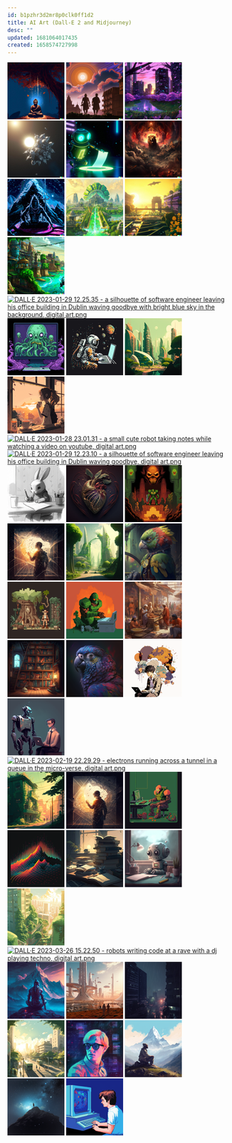 ```yaml
---
id: b1pzhr3d2mr8p0clk0ff1d2
title: AI Art (Dall-E 2 and Midjourney)
desc: ""
updated: 1681064017435
created: 1658574727998
---
```


<img src="/assets/images/dall-e/buddha.jpeg" width="128px" height="128px"/>
<img src="/assets/images/dall-e/chandragupta-maurya.jpeg" width="128px" height="128px"/>
<img src="/assets/images/dall-e/cherry-blossoms.jpeg" width="128px" height="128px"/>
<img src="/assets/images/dall-e/dyson-sphere.jpeg" width="128px" height="128px"/>
<img src="/assets/images/dall-e/file-scanner.jpeg" width="128px" height="128px"/>
<img src="/assets/images/dall-e/lion.jpg" width="128px" height="128px"/>
<img src="/assets/images/dall-e/shiva.jpeg" width="128px" height="128px"/>
<img src="/assets/images/dall-e/solarpunk-delhi-akshardham.jpeg" width="128px" height="128px"/>
<img src="/assets/images/dall-e/solarpunk-delhi-india-gate.jpeg" width="128px" height="128px"/>
<img src="/assets/images/dall-e/solarpunk-varanasi-ghats.jpeg" width="128px" height="128px"/>
<a href="/assets/images/DALL·E 2023-01-29 12.25.35 - a silhouette of software engineer leaving his office building in Dublin waving goodbye with bright blue sky in the background, digital art.png"><img src="/assets/images/DALL·E 2023-01-29 12.25.35 - a silhouette of software engineer leaving his office building in Dublin waving goodbye with bright blue sky in the background, digital art-resized.png" alt="DALL·E 2023-01-29 12.25.35 - a silhouette of software engineer leaving his office building in Dublin waving goodbye with bright blue sky in the background, digital art.png" width="128px" height="128px" /></a>
<a href="/assets/images/iliekcomputers_A_Shoggoth_programming_on_a_macbook_with_dual_mo_49d47433-b288-44ba-9ab2-4444050bd5a6.png"><img src="/assets/images/iliekcomputers_A_Shoggoth_programming_on_a_macbook_with_dual_mo_49d47433-b288-44ba-9ab2-4444050bd5a6-resized.png" alt="iliekcomputers_A_Shoggoth_programming_on_a_macbook_with_dual_mo_49d47433-b288-44ba-9ab2-4444050bd5a6.png" width="128px" height="128px" /></a>
<a href="/assets/images/iliekcomputers_pixel_art_of_a_programmer_writing_code_in_space__54404c5c-779d-4ed6-8705-bf6c5814533d.png"><img src="/assets/images/iliekcomputers_pixel_art_of_a_programmer_writing_code_in_space__54404c5c-779d-4ed6-8705-bf6c5814533d-resized.png" alt="iliekcomputers_pixel_art_of_a_programmer_writing_code_in_space__54404c5c-779d-4ed6-8705-bf6c5814533d.png" width="128px" height="128px" /></a>
<a href="/assets/images/iliekcomputers_a_hypermodern_city_in_the_far_future_skyline_opt_bddbe9da-2727-4726-a80a-36f4a937d948.png"><img src="/assets/images/iliekcomputers_a_hypermodern_city_in_the_far_future_skyline_opt_bddbe9da-2727-4726-a80a-36f4a937d948-resized.png" alt="iliekcomputers_a_hypermodern_city_in_the_far_future_skyline_opt_bddbe9da-2727-4726-a80a-36f4a937d948.png" width="128px" height="128px" /></a>
<a href="/assets/images/iliekcomputers_morning_vibes_anime_screenshot_3744052e-882a-4ec2-b608-66e79c1de93d.png"><img src="/assets/images/iliekcomputers_morning_vibes_anime_screenshot_3744052e-882a-4ec2-b608-66e79c1de93d-resized.png" alt="iliekcomputers_morning_vibes_anime_screenshot_3744052e-882a-4ec2-b608-66e79c1de93d.png" width="128px" height="128px" /></a>
<a href="/assets/images/DALL·E 2023-01-28 23.01.31 - a small cute robot taking notes while watching a video on youtube, digital art.png"><img src="/assets/images/DALL·E 2023-01-28 23.01.31 - a small cute robot taking notes while watching a video on youtube, digital art-resized.png" alt="DALL·E 2023-01-28 23.01.31 - a small cute robot taking notes while watching a video on youtube, digital art.png" width="128px" height="128px" /></a>
<a href="/assets/images/DALL·E 2023-01-29 12.23.10 - a silhouette of software engineer leaving his office building in Dublin waving goodbye, digital art.png"><img src="/assets/images/DALL·E 2023-01-29 12.23.10 - a silhouette of software engineer leaving his office building in Dublin waving goodbye, digital art-resized.png" alt="DALL·E 2023-01-29 12.23.10 - a silhouette of software engineer leaving his office building in Dublin waving goodbye, digital art.png" width="128px" height="128px" /></a>
<a href="/assets/images/iliekcomputers_a_bunny_writing_a_journal_webcomic_art_pencil_e1ad0d1d-223e-49a0-99c7-e926e3ef5d77.png"><img src="/assets/images/iliekcomputers_a_bunny_writing_a_journal_webcomic_art_pencil_e1ad0d1d-223e-49a0-99c7-e926e3ef5d77-resized.png" alt="iliekcomputers_a_bunny_writing_a_journal_webcomic_art_pencil_e1ad0d1d-223e-49a0-99c7-e926e3ef5d77.png" width="128px" height="128px" /></a>
<a href="/assets/images/iliekcomputers_a_heart_2468dd9c-4e2c-4871-adda-847f5ac37d62.png"><img src="/assets/images/iliekcomputers_a_heart_2468dd9c-4e2c-4871-adda-847f5ac37d62-resized.png" alt="iliekcomputers_a_heart_2468dd9c-4e2c-4871-adda-847f5ac37d62.png" width="128px" height="128px" /></a>
<a href="/assets/images/iliekcomputers_doom_cover_art_pixel_art_6802970a-ad53-4751-b70e-b164c1d5c12b.png"><img src="/assets/images/iliekcomputers_doom_cover_art_pixel_art_6802970a-ad53-4751-b70e-b164c1d5c12b-resized.png" alt="iliekcomputers_doom_cover_art_pixel_art_6802970a-ad53-4751-b70e-b164c1d5c12b.png" width="128px" height="128px" /></a>
<a href="/assets/images/iliekcomputers_an_engineer_examining_the_internals_of_a_large_n_d12ec0f4-aa5f-47fc-a2ab-67120e5f3ed6.png"><img src="/assets/images/iliekcomputers_an_engineer_examining_the_internals_of_a_large_n_d12ec0f4-aa5f-47fc-a2ab-67120e5f3ed6-resized.png" alt="iliekcomputers_an_engineer_examining_the_internals_of_a_large_n_d12ec0f4-aa5f-47fc-a2ab-67120e5f3ed6.png" width="128px" height="128px" /></a>
<a href="/assets/images/iliekcomputers_a_hypermodern_city_in_the_far_future_skyline_opt_ac57de47-e504-491b-abb9-47d98e3a43d6.png"><img src="/assets/images/iliekcomputers_a_hypermodern_city_in_the_far_future_skyline_opt_ac57de47-e504-491b-abb9-47d98e3a43d6-resized.png" alt="iliekcomputers_a_hypermodern_city_in_the_far_future_skyline_opt_ac57de47-e504-491b-abb9-47d98e3a43d6.png" width="128px" height="128px" /></a>
<a href="/assets/images/iliekcomputers_a_super-intelligent_stochastic_parrot_in_deep_th_5eb27c58-254c-4748-94e1-ecab0e407eba.png"><img src="/assets/images/iliekcomputers_a_super-intelligent_stochastic_parrot_in_deep_th_5eb27c58-254c-4748-94e1-ecab0e407eba-resized.png" alt="iliekcomputers_a_super-intelligent_stochastic_parrot_in_deep_th_5eb27c58-254c-4748-94e1-ecab0e407eba.png" width="128px" height="128px" /></a>
<a href="/assets/images/iliekcomputers_thumbnail_for_adventure_game_website_indiana_jon_ac4f04f3-edc8-458d-ac14-be07abc058eb.png"><img src="/assets/images/iliekcomputers_thumbnail_for_adventure_game_website_indiana_jon_ac4f04f3-edc8-458d-ac14-be07abc058eb-resized.png" alt="iliekcomputers_thumbnail_for_adventure_game_website_indiana_jon_ac4f04f3-edc8-458d-ac14-be07abc058eb.png" width="128px" height="128px" /></a>
<a href="/assets/images/iliekcomputers_programmer_programming_in_the_style_of_doom_cove_b5f6d2f0-5843-42c9-a5ec-7292ae7f4d45.png"><img src="/assets/images/iliekcomputers_programmer_programming_in_the_style_of_doom_cove_b5f6d2f0-5843-42c9-a5ec-7292ae7f4d45-resized.png" alt="iliekcomputers_programmer_programming_in_the_style_of_doom_cove_b5f6d2f0-5843-42c9-a5ec-7292ae7f4d45.png" width="128px" height="128px" /></a>
<a href="/assets/images/iliekcomputers_a_group_of_merchants_talking_in_a_marketplace_in_2ca8fa63-e61a-40b7-88de-d639990d9c3a.png"><img src="/assets/images/iliekcomputers_a_group_of_merchants_talking_in_a_marketplace_in_2ca8fa63-e61a-40b7-88de-d639990d9c3a-resized.png" alt="iliekcomputers_a_group_of_merchants_talking_in_a_marketplace_in_2ca8fa63-e61a-40b7-88de-d639990d9c3a.png" width="128px" height="128px" /></a>
<a href="/assets/images/iliekcomputers_a_wide_bookshelf_filled_with_books_in_a_library__7954bb1d-7020-409d-8372-bb586d8e164b.png"><img src="/assets/images/iliekcomputers_a_wide_bookshelf_filled_with_books_in_a_library__7954bb1d-7020-409d-8372-bb586d8e164b-resized.png" alt="iliekcomputers_a_wide_bookshelf_filled_with_books_in_a_library__7954bb1d-7020-409d-8372-bb586d8e164b.png" width="128px" height="128px" /></a>
<a href="/assets/images/iliekcomputers_a_super-intelligent_stochastic_parrot_in_deep_th_8753fdba-89e1-477d-a21e-6cd2c4d98957.png"><img src="/assets/images/iliekcomputers_a_super-intelligent_stochastic_parrot_in_deep_th_8753fdba-89e1-477d-a21e-6cd2c4d98957-resized.png" alt="iliekcomputers_a_super-intelligent_stochastic_parrot_in_deep_th_8753fdba-89e1-477d-a21e-6cd2c4d98957.png" width="128px" height="128px" /></a>
<a href="/assets/images/iliekcomputers_a_young_man_sitting_with_a_laptop_multiple_thoug_81cdeb34-6731-4e31-bb97-fe8c5b3730d6.png"><img src="/assets/images/iliekcomputers_a_young_man_sitting_with_a_laptop_multiple_thoug_81cdeb34-6731-4e31-bb97-fe8c5b3730d6-resized.png" alt="iliekcomputers_a_young_man_sitting_with_a_laptop_multiple_thoug_81cdeb34-6731-4e31-bb97-fe8c5b3730d6.png" width="128px" height="128px" /></a>
<a href="/assets/images/iliekcomputers_a_robot_giving_advice_to_a_programmer_digital_ar_b9534703-22f7-4043-abaa-ade84fa96697.png"><img src="/assets/images/iliekcomputers_a_robot_giving_advice_to_a_programmer_digital_ar_b9534703-22f7-4043-abaa-ade84fa96697-resized.png" alt="iliekcomputers_a_robot_giving_advice_to_a_programmer_digital_ar_b9534703-22f7-4043-abaa-ade84fa96697.png" width="128px" height="128px" /></a>
<a href="/assets/images/DALL·E 2023-02-19 22.29.29 - electrons running across a tunnel in a queue in the micro-verse, digital art.png"><img src="/assets/images/DALL·E 2023-02-19 22.29.29 - electrons running across a tunnel in a queue in the micro-verse, digital art-resized.png" alt="DALL·E 2023-02-19 22.29.29 - electrons running across a tunnel in a queue in the micro-verse, digital art.png" width="128px" height="128px" /></a>
<a href="/assets/images/iliekcomputers_morning_vibes_sunny_optimistic_lsuh_green_city_a_70deb358-bb1e-4891-8cef-c0afbdd4ebe5.png"><img src="/assets/images/iliekcomputers_morning_vibes_sunny_optimistic_lsuh_green_city_a_70deb358-bb1e-4891-8cef-c0afbdd4ebe5-resized.png" alt="iliekcomputers_morning_vibes_sunny_optimistic_lsuh_green_city_a_70deb358-bb1e-4891-8cef-c0afbdd4ebe5.png" width="128px" height="128px" /></a>
<a href="/assets/images/iliekcomputers_an_engineer_examining_the_internals_of_a_large_n_5d7b232a-0f68-4577-9d98-2ca1273c9e73.png"><img src="/assets/images/iliekcomputers_an_engineer_examining_the_internals_of_a_large_n_5d7b232a-0f68-4577-9d98-2ca1273c9e73-resized.png" alt="iliekcomputers_an_engineer_examining_the_internals_of_a_large_n_5d7b232a-0f68-4577-9d98-2ca1273c9e73.png" width="128px" height="128px" /></a>
<a href="/assets/images/iliekcomputers_programmer_programming_in_the_style_of_doom_cove_5f6a9443-bb1e-404e-884b-6f421f0522a2.png"><img src="/assets/images/iliekcomputers_programmer_programming_in_the_style_of_doom_cove_5f6a9443-bb1e-404e-884b-6f421f0522a2-resized.png" alt="iliekcomputers_programmer_programming_in_the_style_of_doom_cove_5f6a9443-bb1e-404e-884b-6f421f0522a2.png" width="128px" height="128px" /></a>
<a href="/assets/images/iliekcomputers_a_super-intelligent_s
<a href="/assets/images/iliekcomputers_gradient_descent_pixel_art_385ea84a-f93e-437b-8919-2bbd14e95bd8.png"><img src="/assets/images/iliekcomputers_gradient_descent_pixel_art_385ea84a-f93e-437b-8919-2bbd14e95bd8-resized.png" alt="iliekcomputers_gradient_descent_pixel_art_385ea84a-f93e-437b-8919-2bbd14e95bd8.png" width="128px" height="128px" /></a>
<a href="/assets/images/iliekcomputers_a_pile_of_books_on_a_table_in_a_library_digital__a8469195-49fa-4e6a-a0ef-d4b832cb1f89.png"><img src="/assets/images/iliekcomputers_a_pile_of_books_on_a_table_in_a_library_digital__a8469195-49fa-4e6a-a0ef-d4b832cb1f89-resized.png" alt="iliekcomputers_a_pile_of_books_on_a_table_in_a_library_digital__a8469195-49fa-4e6a-a0ef-d4b832cb1f89.png" width="128px" height="128px" /></a>
<a href="/assets/images/iliekcomputers_a_small_cute_robot_taking_notes_while_watching_a_70f7a2dc-50b4-4acd-8102-2d0e760fd164.png"><img src="/assets/images/iliekcomputers_a_small_cute_robot_taking_notes_while_watching_a_70f7a2dc-50b4-4acd-8102-2d0e760fd164-resized.png" alt="iliekcomputers_a_small_cute_robot_taking_notes_while_watching_a_70f7a2dc-50b4-4acd-8102-2d0e760fd164.png" width="128px" height="128px" /></a>
<a href="/assets/images/ai-art/iliekcomputers_morning_vibes_sunny_optimistic_lush_green_city_a_bff3d707-164a-4fda-a8a7-cc370f0c5cb5.png"><img src="/assets/images/ai-art/iliekcomputers_morning_vibes_sunny_optimistic_lush_green_city_a_bff3d707-164a-4fda-a8a7-cc370f0c5cb5-resized.png" alt="iliekcomputers_morning_vibes_sunny_optimistic_lush_green_city_a_bff3d707-164a-4fda-a8a7-cc370f0c5cb5.png" width="128px" height="128px" /></a>
<a href="/assets/images/ai-art/DALL·E 2023-03-26 15.22.50 - robots writing code at a rave with a dj playing techno, digital art.png"><img src="/assets/images/ai-art/DALL·E 2023-03-26 15.22.50 - robots writing code at a rave with a dj playing techno, digital art-resized.png" alt="DALL·E 2023-03-26 15.22.50 - robots writing code at a rave with a dj playing techno, digital art.png" width="128px" height="128px" /></a>
<a href="/assets/images/ai-art/iliekcomputers_a_futuristic_synthwave_rendering_of_lord_shiva_m_5dc47202-bd24-424a-9237-fce86355743f.png"><img src="/assets/images/ai-art/iliekcomputers_a_futuristic_synthwave_rendering_of_lord_shiva_m_5dc47202-bd24-424a-9237-fce86355743f-resized.png" alt="iliekcomputers_a_futuristic_synthwave_rendering_of_lord_shiva_m_5dc47202-bd24-424a-9237-fce86355743f.png" width="128px" height="128px" /></a>
<a href="/assets/images/ai-art/iliekcomputers_a_futuristic_city_on_mars_in_the_year_2100_large_89b83d44-7e71-4f17-a606-162801b3216d.png"><img src="/assets/images/ai-art/iliekcomputers_a_futuristic_city_on_mars_in_the_year_2100_large_89b83d44-7e71-4f17-a606-162801b3216d-resized.png" alt="iliekcomputers_a_futuristic_city_on_mars_in_the_year_2100_large_89b83d44-7e71-4f17-a606-162801b3216d.png" width="128px" height="128px" /></a>
<a href="/assets/images/ai-art/iliekcomputers_rainy_season_in_Delhi_skyscrapers_optimistic_nig_6cb56b08-ab30-462f-9ffa-6637d966a47a.png"><img src="/assets/images/ai-art/iliekcomputers_rainy_season_in_Delhi_skyscrapers_optimistic_nig_6cb56b08-ab30-462f-9ffa-6637d966a47a-resized.png" alt="iliekcomputers_rainy_season_in_Delhi_skyscrapers_optimistic_nig_6cb56b08-ab30-462f-9ffa-6637d966a47a.png" width="128px" height="128px" /></a>
<a href="/assets/images/ai-art/iliekcomputers_morning_vibes_sunny_optimistic_lush_green_city_a_526a9e7e-2100-422a-8f5b-4b85600983cf.png"><img src="/assets/images/ai-art/iliekcomputers_morning_vibes_sunny_optimistic_lush_green_city_a_526a9e7e-2100-422a-8f5b-4b85600983cf-resized.png" alt="iliekcomputers_morning_vibes_sunny_optimistic_lush_green_city_a_526a9e7e-2100-422a-8f5b-4b85600983cf.png" width="128px" height="128px" /></a>
<a href="/assets/images/ai-art/iliekcomputers_a_painting_in_the_style_of_Andy_warhol_of_a_prog_24a1908a-2809-4d5f-b073-f55ab27855c8.png"><img src="/assets/images/ai-art/iliekcomputers_a_painting_in_the_style_of_Andy_warhol_of_a_prog_24a1908a-2809-4d5f-b073-f55ab27855c8-resized.png" alt="iliekcomputers_a_painting_in_the_style_of_Andy_warhol_of_a_prog_24a1908a-2809-4d5f-b073-f55ab27855c8.png" width="128px" height="128px" /></a>
<a href="/assets/images/ai-art/iliekcomputers_a_sage_meditating_in_the_himalayas_sunny_mountai_9b37d987-cbaa-4778-932e-9e805273a618.png"><img src="/assets/images/ai-art/iliekcomputers_a_sage_meditating_in_the_himalayas_sunny_mountai_9b37d987-cbaa-4778-932e-9e805273a618-resized.png" alt="iliekcomputers_a_sage_meditating_in_the_himalayas_sunny_mountai_9b37d987-cbaa-4778-932e-9e805273a618.png" width="128px" height="128px" /></a>
<a href="/assets/images/ai-art/iliekcomputers_man_climbing_down_a_mountain_tired_at_night_star_9ec2c1b5-fa61-4992-8ce2-1b4c31eb2bbe.png"><img src="/assets/images/ai-art/iliekcomputers_man_climbing_down_a_mountain_tired_at_night_star_9ec2c1b5-fa61-4992-8ce2-1b4c31eb2bbe-resized.png" alt="iliekcomputers_man_climbing_down_a_mountain_tired_at_night_star_9ec2c1b5-fa61-4992-8ce2-1b4c31eb2bbe.png" width="128px" height="128px" /></a>
<a href="/assets/images/ai-art/iliekcomputers_a_programmer_developing_a_game_on_his_apple_ii_b_f1579a45-a307-45bc-85c9-9b7b47d31261.png"><img src="/assets/images/ai-art/iliekcomputers_a_programmer_developing_a_game_on_his_apple_ii_b_f1579a45-a307-45bc-85c9-9b7b47d31261-resized.png" alt="iliekcomputers_a_programmer_developing_a_game_on_his_apple_ii_b_f1579a45-a307-45bc-85c9-9b7b47d31261.png" width="128px" height="128px" /></a>
